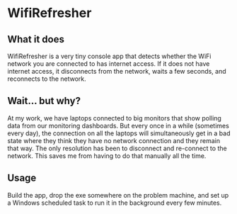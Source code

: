# WifiRefresher

## What it does

WifiRefresher is a very tiny console app that detects whether the WiFi network you are connected to has internet access. If it does not have internet access, it disconnects from the network, waits a few seconds, and reconnects to the network.

## Wait... but why?

At my work, we have laptops connected to big monitors that show polling data from our monitoring dashboards. But every once in a while (sometimes every day), the connection on all the laptops will simultaneously get in a bad state where they think they have no network connection and they remain that way. The only resolution has been to disconnect and re-connect to the network. This saves me from having to do that manually all the time.

## Usage

Build the app, drop the exe somewhere on the problem machine, and set up a Windows scheduled task to run it in the background every few minutes.

